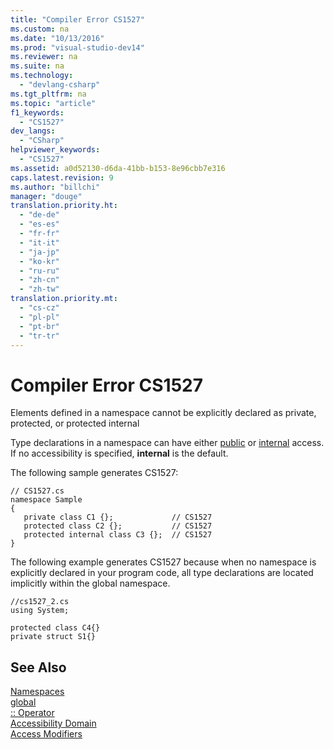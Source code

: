 ```yaml
---
title: "Compiler Error CS1527"
ms.custom: na
ms.date: "10/13/2016"
ms.prod: "visual-studio-dev14"
ms.reviewer: na
ms.suite: na
ms.technology: 
  - "devlang-csharp"
ms.tgt_pltfrm: na
ms.topic: "article"
f1_keywords: 
  - "CS1527"
dev_langs: 
  - "CSharp"
helpviewer_keywords: 
  - "CS1527"
ms.assetid: a0d52130-d6da-41bb-b153-8e96cbb7e316
caps.latest.revision: 9
ms.author: "billchi"
manager: "douge"
translation.priority.ht: 
  - "de-de"
  - "es-es"
  - "fr-fr"
  - "it-it"
  - "ja-jp"
  - "ko-kr"
  - "ru-ru"
  - "zh-cn"
  - "zh-tw"
translation.priority.mt: 
  - "cs-cz"
  - "pl-pl"
  - "pt-br"
  - "tr-tr"
---
```

# Compiler Error CS1527
Elements defined in a namespace cannot be explicitly declared as private, protected, or protected internal  
  
 Type declarations in a namespace can have either [public](../Topic/public%20\(C%23%20Reference\).md) or [internal](../Topic/internal%20\(C%23%20Reference\).md) access. If no accessibility is specified, **internal** is the default.  
  
 The following sample generates CS1527:  
  
```  
// CS1527.cs  
namespace Sample  
{  
   private class C1 {};             // CS1527  
   protected class C2 {};           // CS1527  
   protected internal class C3 {};  // CS1527  
}  
```  
  
 The following example generates CS1527 because when no namespace is explicitly declared in your program code, all type declarations are located implicitly within the global namespace.  
  
```  
//cs1527_2.cs  
using System;  
  
protected class C4{}  
private struct S1{}  
```  
  
## See Also  
 [Namespaces](../Topic/Namespaces%20\(C%23%20Programming%20Guide\).md)   
 [global](../Topic/global%20\(C%23%20Reference\).md)   
 [:: Operator](../Topic/::%20Operator%20\(C%23%20Reference\).md)   
 [Accessibility Domain](../Topic/Accessibility%20Domain%20\(C%23%20Reference\).md)   
 [Access Modifiers](../Topic/Access%20Modifiers%20\(C%23%20Programming%20Guide\).md)